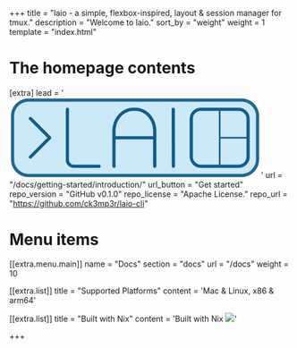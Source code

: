 +++
title = "laio - a simple, flexbox-inspired, layout & session manager for tmux."
description = "Welcome to laio."
sort_by = "weight"
weight = 1
template = "index.html"

# The homepage contents
[extra]
lead = '<img src="./media/laio.svg" width="450" />'
url = "/docs/getting-started/introduction/"
url_button = "Get started"
repo_version = "GitHub v0.1.0"
repo_license = "Apache License."
repo_url = "https://github.com/ck3mp3r/laio-cli"

# Menu items
[[extra.menu.main]]
name = "Docs"
section = "docs"
url = "/docs"
weight = 10

[[extra.list]]
title = "Supported Platforms"
content = 'Mac & Linux, x86 & arm64'

[[extra.list]]
title = "Built with Nix"
content = 'Built with Nix <img src="https://builtwithnix.org/badge.svg" />'

+++
